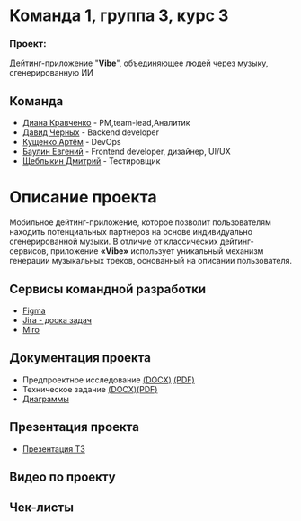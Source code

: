 # Команда 1, группа 3, курс 3
### Проект: 
Дейтинг-приложение "**Vibe**", объединяющее людей через музыку, сгенерированную ИИ

## Команда 
- [Диана Кравченко](https://github.com/0dkravchenko0) - PM,team-lead,Аналитик
- [Давид Черных](https://github.com/vega2475) - Backend developer
- [Кущенко Артём](https://github.com/Svalbard1) - DevOps 
- [Баулин Евгений](https://github.com/Shao-Lin) - Frontend developer, дизайнер, UI/UX
- [Щеблыкин Дмитрий](https://github.com/DmitriyScheblykin) - Тестировщик

# Описание проекта
Мобильное дейтинг-приложение, которое позволит пользователям находить потенциальных партнеров на основе индивидуально сгенерированной музыки. В отличие от классических дейтинг-сервисов, приложение **«Vibe»** использует уникальный механизм генерации музыкальных треков, основанный на описании пользователя.

## Сервисы командной разработки
+ [Figma](https://www.figma.com/design/ZNCX9T8B8aIeirZFfgory6/Дизайн-приложения?node-id=0-1&t=A3FxiTbCTv6Qw3si-0)
+ [Jira - доска задач](https://dianakr.atlassian.net/jira/software/projects/TPPROJ/boards/3)
+ [Miro](https://miro.com/app/board/uXjVIXQqGTw=/)

## Документация проекта
+ Предпроектное исследование [(DOCX)](https://github.com/Shao-Lin/Music-dating/blob/main/documentation/Предпроектное%20исследование.docx) [(PDF)](https://github.com/Shao-Lin/Music-dating/blob/main/documentation/Предпроектное%20исследование.pdf)
+ Техническое задание [(DOCX)]("")[(PDF)]("")
+ [Диаграммы](https://github.com/Shao-Lin/Music-dating/tree/main/documentation/Диаграммы) 

## Презентация проекта
+ [Презентация ТЗ](https://github.com/Shao-Lin/Music-dating/blob/main/documentation/Презентация%20Проекта.pptx)

## Видео по проекту

## Чек-листы

